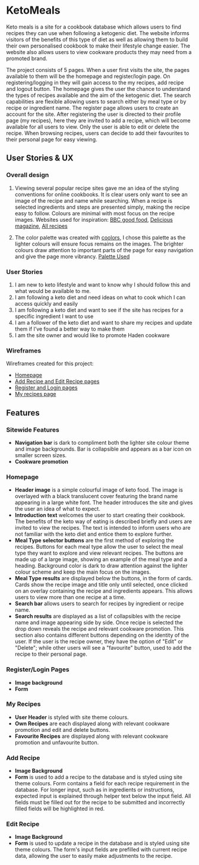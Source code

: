 # **KetoMeals**

Keto meals is a site for a cookbook database which allows users to find recipes they can use when following a ketogenic diet. The website informs visitors of the benefits of this type of diet as well as allowing them to build their own personalised cookbook to make their lifestyle change easier. The website also allows users to view cookware products they may need from a promoted brand.

The project consists of 5 pages. When a user first visits the site, the pages available to them will be the homepage and register/login page. On registering/logging in they will gain access to the my recipes, add recipe and logout button.
 The homepage gives the user the chance to understand the types of recipes available and the aim of the ketogenic diet. The search capabilities are flexible allowing users to search either by meal type or by recipe or ingredient name. 
 The register page allows users to create an account for the site. After registering the user is directed to their profile page (my recipes), here they are invited to add a recipe, which will become available for all users to view. 
 Only the user is able to edit or delete the recipe. When browsing recipes, users can decide to add their favourites to their personal page for easy viewing. 

## **User Stories & UX**

### **Overall design**
1. Viewing several popular recipe sites gave me an idea of the styling conventions for online cookbooks.
 It is clear users only want to see an image of the recipe and name while searching. When a recipe is selected ingredients and steps are presented simply, making the recipe easy to follow. 
 Colours are minimal with most focus on the recipe images.
 Websites used for inspiration:
[BBC good food](https://www.bbcgoodfood.com/recipes), [Delicious magazine](https://www.deliciousmagazine.co.uk/recipes/), [All recipes](http://allrecipes.co.uk/recipes/)

2. The color palette was created with [coolors](https://coolors.co/), I chose this palette as the lighter colours will ensure focus remains on the images. The brighter colours draw attention to important parts of the page for easy navigation and give the page more vibrancy.
[Palette Used](https://coolors.co/274c77-af3b6e-d8ddef-60992d-ffffff)

### **User Stories**
1. I am new to keto lifestyle and want to know why I should follow this and what would be available to me.
2. I am following a keto diet and need ideas on what to cook which I can access quickly and easily
3. I am following a keto diet and want to see if the site has recipes for a specific ingredient I want to use
4. I am a follower of the keto diet and want to share my recipes and update them if I’ve found a better way to make them
5. I am the site owner and would like to promote Haden cookware

### **Wireframes**

Wireframes created for this project:
* [Homepage](static/images/wireframes/home.png)
* [Add Recipe and Edit Recipe pages](static/images/wireframes/add_edit.png)
* [Register and Login pages](static/images/wireframes/register_login.png)
* [My recipes page](static/images/wireframes/user_recipes.png)

## **Features**

### **Sitewide Features**

* __Navigation bar__ is dark to compliment both the lighter site colour theme and image backgrounds.
Bar is collapsible and appears as a bar icon on smaller screen sizes.
* __Cookware promotion__ 

### **Homepage**

* __Header image__ is a simple colourful image of keto food. The image is overlayed with a black translucent cover featuring the brand name appearing in a large white font. 
The header introduces the site and gives the user an idea of what to expect.
* __Introduction text__ welcomes the user to start creating their cookbook. The benefits of the keto way of eating is described briefly and users are invited to view the recipes.
The text is intended to inform users who are not familiar with the keto diet and entice them to explore further.
* __Meal Type selector buttons__ are the first method of exploring the recipes. Buttons for each meal type allow the user to select the meal type they want to explore
and view relevant recipes. The buttons are made up of a large image, showing an example of the meal type and a heading. Background color is dark to draw attention against the lighter
colour scheme and keep the main focus on the images.
* __Meal Type results__ are displayed below the buttons, in the form of cards. Cards show the recipe image and title only until selected,
once clicked on an overlay containing the recipe and ingredients appears. This allows users to view more than one recipe at a time.
* __Search bar__ allows users to search for recipes by ingredient or recipe name. 
* __Search results__ are displayed as a list of collapsibles with the recipe name and image appearing side by side. Once 
recipe is selected the drop down reveals the recipe and relevant cookware promotion. This section also contains different buttons 
depending on the identity of the user. If the user is the recipe owner, they have the option of "Edit" or "Delete"; while other users
will see a "favourite" button, used to add the recipe to their personal page.

### **Register/Login Pages**
* __Image background__ 
* __Form__


### **My Recipes** 
* __User Header__ is styled with site theme colours.
* __Own Recipes__ are each displayed along with relevant cookware promotion and edit and delete buttons.
* __Favourite Recipes__ are displayed along with relevant cookware promotion and unfavourite button.

### **Add Recipe**
* __Image Background__
* __Form__ is used to add a recipe to the database and is styled using site theme colours. Form contains a field for each recipe requirement in the database. For longer input, such as in ingredients or instructions, expected input 
is explained through helper text below the input field. All fields must be filled out for the recipe to be submitted and incorrectly filled fields will be highlighted in red.

### **Edit Recipe**
* __Image Background__
* __Form__ is used to update a recipe in the database and is styled using site theme colours. The form's input fields are prefilled with current recipe data, allowing the user
to easily make adjustments to the recipe. 